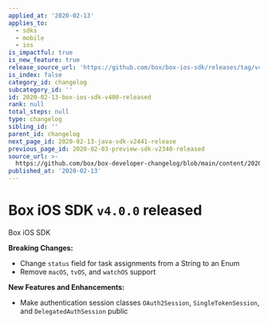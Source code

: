 ```yaml
---
applied_at: '2020-02-13'
applies_to:
  - sdks
  - mobile
  - ios
is_impactful: true
is_new_feature: true
release_source_url: 'https://github.com/box/box-ios-sdk/releases/tag/v4.0.0'
is_index: false
category_id: changelog
subcategory_id: ''
id: 2020-02-13-box-ios-sdk-v400-released
rank: null
total_steps: null
type: changelog
sibling_id: ''
parent_id: changelog
next_page_id: 2020-02-13-java-sdk-v2441-release
previous_page_id: 2020-02-03-preview-sdk-v2340-released
source_url: >-
  https://github.com/box/box-developer-changelog/blob/main/content/2020/02-13-box-ios-sdk-v400-released.md
published_at: '2020-02-13'
---
```

# Box iOS SDK `v4.0.0` released

Box iOS SDK

**Breaking Changes:**

* Change `status` field for task assignments from a String to an Enum
* Remove `macOS`, `tvOS`, and `watchOS` support

**New Features and Enhancements:**

* Make authentication session classes `OAuth2Session`, `SingleTokenSession`, and `DelegatedAuthSession` public
